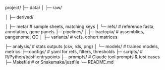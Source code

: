project/
 ├─ data/
 │   ├─ raw/               

 │   ├─ derived/               

 │   ├─ meta/              # sample sheets, matching keys
 │   └─ refs/              # reference fasta, annotation, gene panels
 ├─ pipelines/
 │   ├─ bactopia/          # assemblies, pangenome, QC
 │   ├─ variants/          # vcfs, cohort matrices

├─ analysis/          # stats outputs (csv, rds, png)
 │   └─ models/            # trained models, metrics
 ├─ configs/               # yaml for refs, filters, thresholds
 ├─ scripts/               # R/Python/bash entrypoints
 ├─ prompts/               # Claude tool prompts & test cases
 ├─ Makefile               # or Snakemake/justfile
 └─ README.md